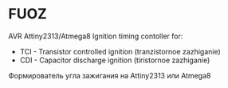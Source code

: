 FUOZ
====

AVR Attiny2313/Atmega8 Ignition timing contoller for:
* TCI - Transistor controlled ignition (tranzistornoe zazhiganie)
* CDI - Capacitor discharge ignition (tiristornoe zazhiganie)

Формирователь угла зажигания на Attiny2313 или Atmega8
